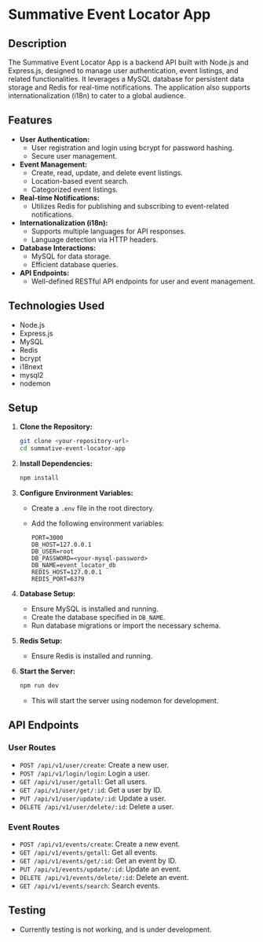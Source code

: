 # Summative Event Locator App

## Description

The Summative Event Locator App is a backend API built with Node.js and Express.js, designed to manage user authentication, event listings, and related functionalities. It leverages a MySQL database for persistent data storage and Redis for real-time notifications. The application also supports internationalization (i18n) to cater to a global audience.

## Features

- **User Authentication:**
  - User registration and login using bcrypt for password hashing.
  - Secure user management.
- **Event Management:**
  - Create, read, update, and delete event listings.
  - Location-based event search.
  - Categorized event listings.
- **Real-time Notifications:**
  - Utilizes Redis for publishing and subscribing to event-related notifications.
- **Internationalization (i18n):**
  - Supports multiple languages for API responses.
  - Language detection via HTTP headers.
- **Database Interactions:**
  - MySQL for data storage.
  - Efficient database queries.
- **API Endpoints:**
  - Well-defined RESTful API endpoints for user and event management.

## Technologies Used

- Node.js
- Express.js
- MySQL
- Redis
- bcrypt
- i18next
- mysql2
- nodemon

## Setup

1. **Clone the Repository:**

    ```bash
    git clone <your-repository-url>
    cd summative-event-locator-app
    ```

2. **Install Dependencies:**

    ```bash
    npm install
    ```

3. **Configure Environment Variables:**

    - Create a `.env` file in the root directory.
    - Add the following environment variables:

        ```.env
        PORT=3000
        DB_HOST=127.0.0.1
        DB_USER=root
        DB_PASSWORD=<your-mysql-password>
        DB_NAME=event_locator_db
        REDIS_HOST=127.0.0.1
        REDIS_PORT=6379
        ```

4. **Database Setup:**

    - Ensure MySQL is installed and running.
    - Create the database specified in `DB_NAME`.
    - Run database migrations or import the necessary schema.

5. **Redis Setup:**

    - Ensure Redis is installed and running.

6. **Start the Server:**

    ```bash
    npm run dev
    ```

    - This will start the server using nodemon for development.

## API Endpoints

### User Routes

- `POST /api/v1/user/create`: Create a new user.
- `POST /api/v1/login/login`: Login a user.
- `GET /api/v1/user/getall`: Get all users.
- `GET /api/v1/user/get/:id`: Get a user by ID.
- `PUT /api/v1/user/update/:id`: Update a user.
- `DELETE /api/v1/user/delete/:id`: Delete a user.

### Event Routes

- `POST /api/v1/events/create`: Create a new event.
- `GET /api/v1/events/getall`: Get all events.
- `GET /api/v1/events/get/:id`: Get an event by ID.
- `PUT /api/v1/events/update/:id`: Update an event.
- `DELETE /api/v1/events/delete/:id`: Delete an event.
- `GET /api/v1/events/search`: Search events.

## Testing

- Currently testing is not working, and is under development.
